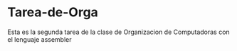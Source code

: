 # Tarea-de-Orga
Esta es la segunda tarea de la clase de Organizacion de Computadoras con el lenguaje assembler

